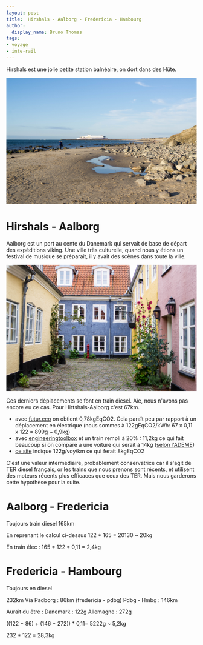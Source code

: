 ```yaml
---
layout: post
title:  Hirshals - Aalborg - Fredericia - Hambourg
author:
  display_name: Bruno Thomas
tags:
- voyage
- inte-rail
---
```


Hirshals est une jolie petite station balnéaire, on dort dans des Hüte.

![Hirshals](/images/interrail2023/IMGP4677.jpg)

# Hirshals - Aalborg

Aalborg est un port au cente du Danemark qui servait de base de départ des expéditions viking. Une ville très culturelle, quand nous y étions un festival de musique se préparait, il y avait des scènes dans toute la ville.

![Aalborg](/images/interrail2023/IMGP4690.jpg)

Ces derniers déplacements se font en train diesel. Aïe, nous n'avons pas encore eu ce cas. Pour Hirtshals-Aalborg c'est 67km.

* avec [futur.eco](https://futur.eco/) on obtient 0,78kgEqCO2. Cela paraît peu par rapport à un déplacement en électrique (nous sommes à 122gEqCO2/kWh: 67 x 0,11 x 122 = 899g ~ 0,9kg)
* avec [engineeringtoolbox](https://www.engineeringtoolbox.com/CO2-emissions-transport-car-plane-train-bus-d_2000.html) et un train rempli à 20% : 11,2kg ce qui fait beaucoup si on compare à une voiture qui serait à 14kg ([selon l'ADEME](https://impactco2.fr/transport/voiturethermique))
* [ce site](http://oliviercarles.free.fr/DOCU/FACTEUR4/LesTERDiesel/LesTERDiesel.php) indique 122g/voy/km ce qui ferait 8kgEqCO2

C'est une valeur intermédiaire, probablement conservatrice car il s'agit de TER diesel français, or les trains que nous prenons sont récents, et utilisent des moteurs récents plus efficaces que ceux des TER. Mais nous garderons cette hypothèse pour la suite.

# Aalborg - Fredericia

Toujours train diesel
165km

En reprenant le calcul ci-dessus
122 * 165 = 20130 ~ 20kg

En train élec :
165 * 122 * 0,11 = 2,4kg

# Fredericia - Hambourg

Toujours en diesel

232km
Via Padborg : 86km (fredericia - pdbg)
Pdbg - Hmbg : 146km

Aurait du être :
Danemark : 122g
Allemagne : 272g

((122 * 86) + (146 * 272)) * 0,11= 5222g ~ 5,2kg

232 * 122 = 28,3kg
